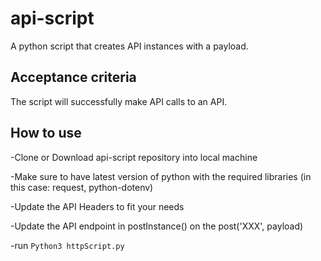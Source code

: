 # api-script

A python script that creates API instances with a payload.

## Acceptance criteria
The script will successfully make API calls to an API.

## How to use

-Clone or Download api-script repository into local machine

-Make sure to have latest version of python with the required libraries (in this case: request, python-dotenv)

-Update the API Headers to fit your needs

-Update the API endpoint in postInstance() on the post('XXX', payload)

-run `Python3 httpScript.py`
